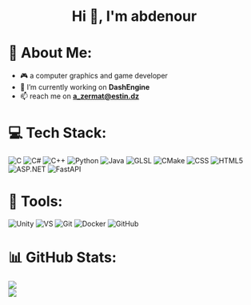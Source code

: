 <h1 align="center">Hi 👋, I'm abdenour</h1>

# 💫 About Me:
- 🎮 a computer graphics and game developer<br>
- 🔭 I’m currently working on **DashEngine**<br>
- 📫 reach me on **a_zermat@estin.dz**


# 💻 Tech Stack:
![C](https://img.shields.io/badge/c-%2300599C.svg?style=for-the-badge&logo=c&logoColor=white&color=1A1A1A)
![C#](https://img.shields.io/badge/c%23-%23239120.svg?style=for-the-badge&logo=csharp&logoColor=white&color=239120)
![C++](https://img.shields.io/badge/c++-%2300599C.svg?style=for-the-badge&logo=c%2B%2B&logoColor=white&color=00599C)
![Python](https://img.shields.io/badge/python-3670A0?style=for-the-badge&logo=python&logoColor=white&color=3776AB)
![Java](https://img.shields.io/badge/java-%23ED8B00.svg?style=for-the-badge&logo=openjdk&logoColor=white&color=007396)
![GLSL](https://img.shields.io/badge/glsl-%2300599c.svg?style=for-the-badge&logo=opengl&logoColor=white&color=1F1F1F)
![CMake](https://img.shields.io/badge/cmake-%2346a2ea.svg?style=for-the-badge&logo=cmake&logoColor=white&color=2C3E50)
![CSS](https://img.shields.io/badge/css-%231572B6.svg?style=for-the-badge&logo=css3&logoColor=white&color=1572B6)
![HTML5](https://img.shields.io/badge/html5-%23E34F26.svg?style=for-the-badge&logo=html5&logoColor=white&color=E34F26)
![ASP.NET](https://img.shields.io/badge/asp.net-%2300599c.svg?style=for-the-badge&logo=.net&logoColor=white&color=512BD4)
![FastAPI](https://img.shields.io/badge/fastapi-%2300599c.svg?style=for-the-badge&logo=fastapi&logoColor=white&color=009688)

# 🔧 Tools:
![Unity](https://img.shields.io/badge/unity-%2300599c.svg?style=for-the-badge&logo=unity&logoColor=white&color=1A1A1A)
![VS](https://img.shields.io/badge/VisualStudio-%2300599c.svg?style=for-the-badge&logo=visualstudiocode&logoColor=purple&color=5C2D91)
![Git](https://img.shields.io/badge/git-%23F05032.svg?style=for-the-badge&logo=git&logoColor=white&color=1F232A)
![Docker](https://img.shields.io/badge/docker-%230db7ed.svg?style=for-the-badge&logo=docker&logoColor=white&color=384D54)
![GitHub](https://img.shields.io/badge/github-%23121011.svg?style=for-the-badge&logo=github&logoColor=white&color=181717)
# 📊 GitHub Stats:
![](https://github-readme-stats.vercel.app/api?username=ZermatAbdenour&theme=dark&hide_border=false&include_all_commits=false&count_private=false)<br/>
![](https://github-readme-stats.vercel.app/api/top-langs/?username=ZermatAbdenour&theme=dark&hide_border=false&include_all_commits=false&count_private=false&layout=compact)
